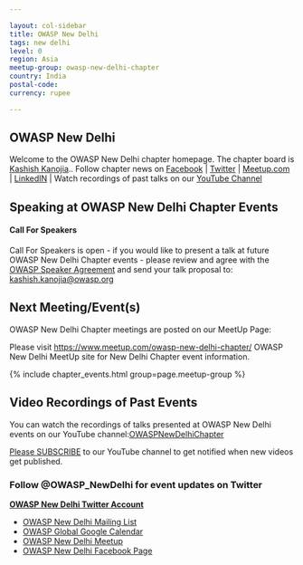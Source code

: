 ```yaml
---

layout: col-sidebar
title: OWASP New Delhi
tags: new delhi
level: 0
region: Asia
meetup-group: owasp-new-delhi-chapter
country: India
postal-code:
currency: rupee

---
```


OWASP New Delhi
-------------
Welcome to the OWASP New Delhi chapter homepage. The chapter board is <a href="mailto:kashish.kanojia@owasp.org">Kashish Kanojia</a>.. Follow chapter news on [Facebook](https://www.facebook.com/OWASP_NewDelhi) | [Twitter](https://twitter.com/OWASP_newdelhi) | [Meetup.com](https://meetup.com/OWASP-new-delhi) | [LinkedIN](https://uk.linkedin.com/company/owaspnewdelhi) | Watch recordings of past talks on our [YouTube Channel](https://youtube.com/OWASPNewDelhiChapter)

Speaking at OWASP New Delhi Chapter Events
---------------------------------------

#### Call For Speakers

Call For Speakers is open - if you would like to present a talk at future OWASP New Delhi Chapter events - please review and agree with the [OWASP Speaker Agreement](https://owasp.org/www-policy/legal/speaker-agreement) and send your talk proposal to: [kashish.kanojia@owasp.org](mailto:kashish.kanojia@owasp.org)

Next Meeting/Event(s)
---------------------

[//]: # (Comment: When updating the next event info also update the next event tab)


OWASP New Delhi Chapter meetings are posted on our MeetUp Page:

Please visit <a href="https://www.meetup.com/owasp-new-delhi-chapter/">https://www.meetup.com/owasp-new-delhi-chapter/</a> OWASP New Delhi MeetUp site for New Delhi Chapter event information.

{% include chapter_events.html group=page.meetup-group %}

Video Recordings of Past Events
--------------------------------
You can watch the recordings of talks presented at OWASP New Delhi events on our YouTube channel:<a href="https://www.youtube.com/OWASPNewDelhiChapter">OWASPNewDelhiChapter

Please [SUBSCRIBE](https://www.youtube.com/OWASPNewDelhiChapter?sub_confirmation=1) to our YouTube channel to get notified when new videos get published.

### Follow @OWASP_NewDelhi for event updates on Twitter
**[OWASP New Delhi Twitter Account](https://twitter.com/OWASP_NewDelhi)**  
  - [OWASP New Delhi Mailing List](https://groups.google.com/a/owasp.org/g/new-delhi-leaders)
  - [OWASP Global Google Calendar](https://bit.ly/owaspblr-googlecal)
  - [OWASP New Delhi Meetup](https://www.meetup.com/owasp-new-delhi-chapter/)
  - [OWASP New Delhi Facebook Page](https://www.facebook.com/OWASPNewDelhi/)
